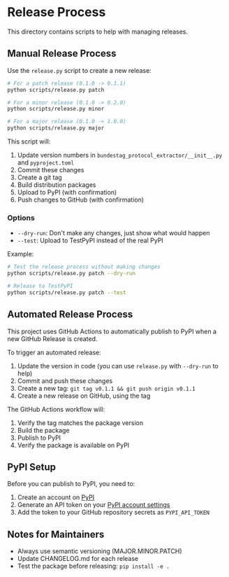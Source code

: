 # Release Process

This directory contains scripts to help with managing releases.

## Manual Release Process

Use the `release.py` script to create a new release:

```bash
# For a patch release (0.1.0 -> 0.1.1)
python scripts/release.py patch

# For a minor release (0.1.0 -> 0.2.0)
python scripts/release.py minor

# For a major release (0.1.0 -> 1.0.0)
python scripts/release.py major
```

This script will:

1. Update version numbers in `bundestag_protocol_extractor/__init__.py` and `pyproject.toml`
2. Commit these changes
3. Create a git tag
4. Build distribution packages
5. Upload to PyPI (with confirmation)
6. Push changes to GitHub (with confirmation)

### Options

- `--dry-run`: Don't make any changes, just show what would happen
- `--test`: Upload to TestPyPI instead of the real PyPI

Example:
```bash
# Test the release process without making changes
python scripts/release.py patch --dry-run

# Release to TestPyPI
python scripts/release.py patch --test
```

## Automated Release Process

This project uses GitHub Actions to automatically publish to PyPI when a new GitHub Release is created.

To trigger an automated release:

1. Update the version in code (you can use `release.py` with `--dry-run` to help)
2. Commit and push these changes
3. Create a new tag: `git tag v0.1.1 && git push origin v0.1.1`
4. Create a new release on GitHub, using the tag

The GitHub Actions workflow will:
1. Verify the tag matches the package version
2. Build the package
3. Publish to PyPI
4. Verify the package is available on PyPI

## PyPI Setup

Before you can publish to PyPI, you need to:

1. Create an account on [PyPI](https://pypi.org/)
2. Generate an API token on your [PyPI account settings](https://pypi.org/manage/account/)
3. Add the token to your GitHub repository secrets as `PYPI_API_TOKEN`

## Notes for Maintainers

- Always use semantic versioning (MAJOR.MINOR.PATCH)
- Update CHANGELOG.md for each release
- Test the package before releasing: `pip install -e .`